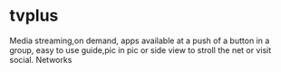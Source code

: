# tvplus
Media streaming,on demand, apps available at a push of a button in a group, easy to use guide,pic in pic or side view to stroll  the net or visit social. Networks
